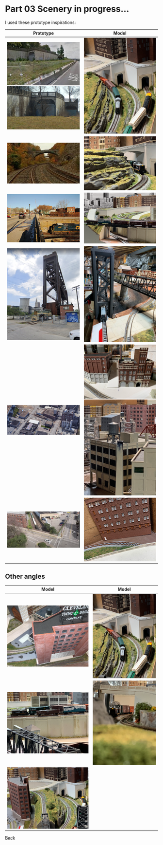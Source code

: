 # Part 03 Scenery in progress...

I used these prototype inspirations:

Prototype         |        Model              
:----------------------------------:|:----------------------------------:
![road above railroad tracks](../part02/iu-4.jpeg) ![road above railroad tracks](1a.png) | ![](c.png) 
![cut](../part02/iu-3.jpeg)  |  ![](b.png)
![cut](../part02/iu.jpeg) | ![](a.png)
![Lift Bridge Road Crossing](Screen18.png) | ![](IMG_0957.png)
![Flats Industry](industry.png) | ![](e.png) ![](IMG_0772.png)
![Road Overpass](liftBridgeRoadCrossing.png) | ![](IMG_0959.png)

## Other angles

Model         |        Model              
:----------------------------------:|:----------------------------------:
![](1.png) | ![](c.png)
![](IMG_0911.png) | ![](IMG_0918.png)
![](IMG_0926.png) | 


[Back](../Scenery.md)
